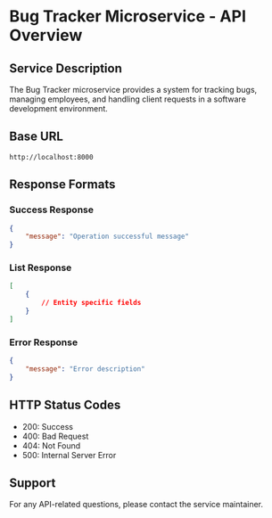 # Bug Tracker Microservice - API Overview

## Service Description
The Bug Tracker microservice provides a system for tracking bugs, managing employees, and handling client requests in a software development environment.

## Base URL
```
http://localhost:8000
```

## Response Formats

### Success Response
```json
{
    "message": "Operation successful message"
}
```

### List Response
```json
[
    {
        // Entity specific fields
    }
]
```

### Error Response
```json
{
    "message": "Error description"
}
```

## HTTP Status Codes
- 200: Success
- 400: Bad Request
- 404: Not Found
- 500: Internal Server Error

## Support
For any API-related questions, please contact the service maintainer. 